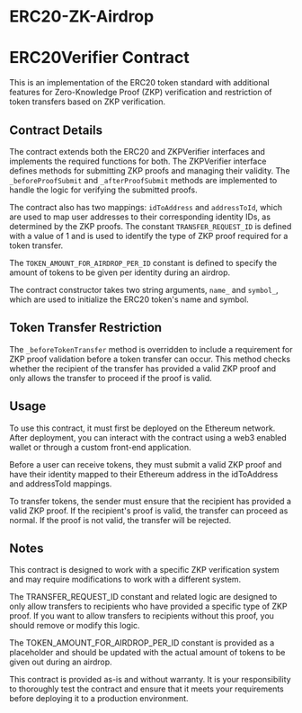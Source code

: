 # ERC20-ZK-Airdrop

# ERC20Verifier Contract

This is an implementation of the ERC20 token standard with additional features for Zero-Knowledge Proof (ZKP) verification and restriction of token transfers based on ZKP verification.

## Contract Details

The contract extends both the ERC20 and ZKPVerifier interfaces and implements the required functions for both. The ZKPVerifier interface defines methods for submitting ZKP proofs and managing their validity. The `_beforeProofSubmit` and `_afterProofSubmit` methods are implemented to handle the logic for verifying the submitted proofs.

The contract also has two mappings: `idToAddress` and `addressToId`, which are used to map user addresses to their corresponding identity IDs, as determined by the ZKP proofs. The constant `TRANSFER_REQUEST_ID` is defined with a value of 1 and is used to identify the type of ZKP proof required for a token transfer.

The `TOKEN_AMOUNT_FOR_AIRDROP_PER_ID` constant is defined to specify the amount of tokens to be given per identity during an airdrop.

The contract constructor takes two string arguments, `name_` and `symbol_`, which are used to initialize the ERC20 token's name and symbol.

## Token Transfer Restriction

The `_beforeTokenTransfer` method is overridden to include a requirement for ZKP proof validation before a token transfer can occur. This method checks whether the recipient of the transfer has provided a valid ZKP proof and only allows the transfer to proceed if the proof is valid.

## Usage

To use this contract, it must first be deployed on the Ethereum network. After deployment, you can interact with the contract using a web3 enabled wallet or through a custom front-end application.

Before a user can receive tokens, they must submit a valid ZKP proof and have their identity mapped to their Ethereum address in the idToAddress and addressToId mappings.

To transfer tokens, the sender must ensure that the recipient has provided a valid ZKP proof. If the recipient's proof is valid, the transfer can proceed as normal. If the proof is not valid, the transfer will be rejected.

## Notes
This contract is designed to work with a specific ZKP verification system and may require modifications to work with a different system.

The TRANSFER_REQUEST_ID constant and related logic are designed to only allow transfers to recipients who have provided a specific type of ZKP proof. If you want to allow transfers to recipients without this proof, you should remove or modify this logic.

The TOKEN_AMOUNT_FOR_AIRDROP_PER_ID constant is provided as a placeholder and should be updated with the actual amount of tokens to be given out during an airdrop.

This contract is provided as-is and without warranty. It is your responsibility to thoroughly test the contract and ensure that it meets your requirements before deploying it to a production environment.
